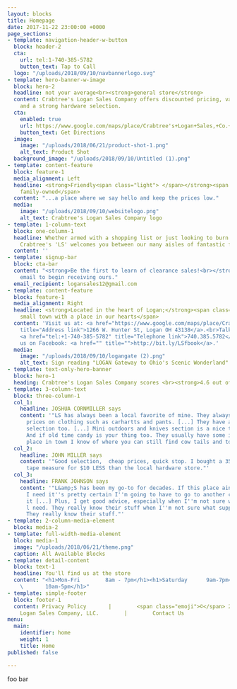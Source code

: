 ```yaml
---
layout: blocks
title: Homepage
date: 2017-11-22 23:00:00 +0000
page_sections:
- template: navigation-header-w-button
  block: header-2
  cta:
    url: tel:1-740-385-5782
    button_text: Tap to Call
  logo: "/uploads/2018/09/10/navbannerlogo.svg"
- template: hero-banner-w-image
  block: hero-2
  headline: not your average<br><strong>general store</strong>
  content: Crabtree's Logan Sales Company offers discounted pricing, variety of product
    and a strong hardware selection.
  cta:
    enabled: true
    url: https://www.google.com/maps/place/Crabtree's+Logan+Sales,+Co.+(LS)/@39.543473,-82.4283297,17z/data=!3m1!4b1!4m5!3m4!1s0x8847efb15f380f49:0x251ab97333f97024!8m2!3d39.543473!4d-82.426141
    button_text: Get Directions
  image:
    image: "/uploads/2018/06/21/product-shot-1.png"
    alt_text: Product Shot
  background_image: "/uploads/2018/09/10/Untitled (1).png"
- template: content-feature
  block: feature-1
  media_alignment: Left
  headline: <strong>Friendly<span class="light"> </span></strong><span class="light">and
    family-owned</span>
  content: "...a place where we say hello and keep the prices low."
  media:
    image: "/uploads/2018/09/10/websitelogo.png"
    alt_text: Crabtree's Logan Sales Company logo
- template: 1-column-text
  block: one-column-1
  headline: Whether armed with a shopping list or just looking to burn some time,
    Crabtree's 'LS' welcomes you between our many aisles of fantastic finds.
  content: ''
- template: signup-bar
  block: cta-bar
  content: "<strong>Be the first to learn of clearance sales!<br></strong>Submit your
    email to begin receiving ours."
  email_recipient: logansales12@gmail.com
- template: content-feature
  block: feature-1
  media_alignment: Right
  headline: <strong>Located in the heart of Logan;</strong><span class="light"> a
    small town with a place in our hearts</span>
  content: 'Visit us at: <a href="https://www.google.com/maps/place/Crabtree''s+Logan+Sales,+Co.+(LS)/@39.8012286,-82.9483598,10z/data=!4m5!3m4!1s0x8847efb15f380f49:0x251ab97333f97024!8m2!3d39.543473!4d-82.426141"
    title="Address link">1266 W. Hunter St, Logan OH 43138</a>.<br>Talk to us by dialing:
    <a href="tel:+1-740-385-5782" title="Telephone link">740.385.5782</a>.<br>Like
    us on Facebook: <a href="" title="">http://bit.ly/LSfbook</a>.'
  media:
    image: "/uploads/2018/09/10/logangate (2).png"
    alt_text: Sign reading "LOGAN Gateway to Ohio's Scenic Wonderland"
- template: text-only-hero-banner
  block: hero-1
  heading: Crabtree's Logan Sales Company scores <br><strong>4.6 out of 5 stars</strong>.<br>
- template: 3-column-text
  block: three-column-1
  col_1:
    headline: JOSHUA CORNMILLER says
    content: '"LS has always been a local favorite of mine. They always have fantastic
      prices on clothing such as carhartts and pants. [...] They have a large hardware
      selection too. [...] Mini outdoors and knives section is a nice touch too. Oh.
      And if old time candy is your thing too. They usually have some in stock. Only
      place in town I know of where you can still find cow tails and tootsie rolls."'
  col_2:
    headline: JOHN MILLER says
    content: '"Good selection,  cheap prices, quick stop. I bought a 35 foot Stanley
      tape measure for $10 LESS than the local hardware store."'
  col_3:
    headline: FRANK JOHNSON says
    content: '"L&amp;S has been my go-to for decades. If this place ain''t got what
      I need it''s pretty certain I''m going to have to go to another city to find
      it [...] Plus, I get good advice, especially when I''m not sure what supplies
      l need. They really know their stuff when I''m not sure what supplies l need.
      They really know their stuff."'
- template: 2-column-media-element
  block: media-2
- template: full-width-media-element
  block: media-1
  image: "/uploads/2018/06/21/theme.png"
  caption: All Available Blocks
- template: detail-content
  block: text-1
  headline: You'll find us at the store
  content: "<h1>Mon-Fri        8am - 7pm</h1><h1>Saturday      9am-7pm</h1><h1>Sunday
    \       10am-5pm</h1>"
- template: simple-footer
  block: footer-1
  content: Privacy Policy       |        <span class="emoji">©️</span> 2018 Crabtree's
    Logan Sales Company, LLC.        |        Contact Us
menu:
  main:
    identifier: home
    weight: 1
    title: Home
published: false

---
```

foo bar